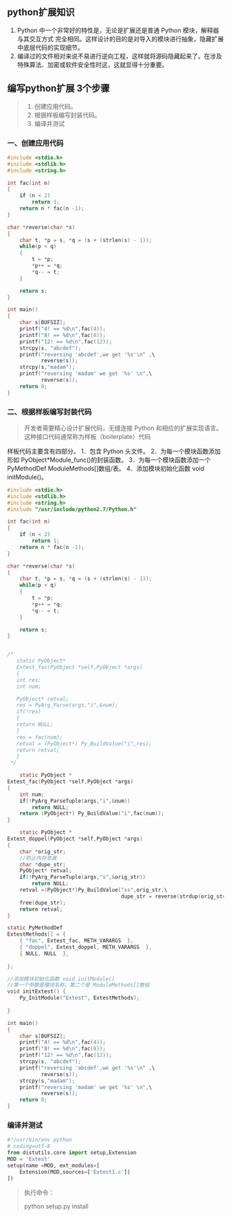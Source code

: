 ## python扩展知识

1. Python 中一个非常好的特性是，无论是扩展还是普通 Python 模块，解释器与其交互方式
   完全相同。这样设计的目的是对导入的模块进行抽象，隐藏扩展中底层代码的实现细节。  
2. 编译过的文件相对来说不易进行逆向工程，这样就将源码隐藏起来了。在涉及特殊算法、加密或软件安全性时这，这就显得十分重要。  

## 编写python扩展 3个步骤

> 1. 创建应用代码。
> 2. 根据样板编写封装代码。
> 3. 编译并测试  

### 一、创建应用代码  

```c
#include <stdio.h>
#include <stdlib.h>
#include <string.h>

int fac(int n)
{
	if (n < 2)
		return 1;
	return n * fac(n -1);
}

char *reverse(char *s)
{
	char t, *p = s, *q = (s + (strlen(s) - 1));
	while(p < q)
	{
		t = *p;
		*p++ = *q;
		*q-- = t;
	}

	return s;
}

int main()
{
	char s[BUFSIZ];
	printf("4! == %d\n",fac(4));	
	printf("8! == %d\n",fac(8));	
	printf("12! == %d\n",fac(12));	
	strcpy(s, "abcdef");
	printf("reversing 'abcdef',we get '%s'\n" ,\
		   reverse(s));
	strcpy(s,"madam");
	printf("reversing 'madam' we get '%s' \n",\
		   reverse(s));
	return 0;
}
```

### 二、根据样板编写封装代码  

> 开发者需要精心设计扩展代码，无缝连接 Python 和相应的扩展实现语言。这种接口代码通常称为样板（boilerplate）代码  

样板代码主要含有四部分。
1．包含 Python 头文件。
2．为每一个模块函数添加形如 PyObject*Module_func()的封装函数。
3．为每一个模块函数添加一个 PyMethodDef ModuleMethods[]数组/表。
4．添加模块初始化函数 void initModule()。  

```c
#include <stdio.h>
#include <stdlib.h>
#include <string.h>
#include "/usr/include/python2.7/Python.h"

int fac(int n)
{
	if (n < 2)
		return 1;
	return n * fac(n -1);
}

char *reverse(char *s)
{
	char t, *p = s, *q = (s + (strlen(s) - 1));
	while(p < q)
	{
		t = *p;
		*p++ = *q;
		*q-- = t;
	}

	return s;
}


/*
   static PyObject*
   Extest_fac(PyObject *self,PyObject *args)
   {
   int res;
   int num;

   PyObject* retval;
   res = PyArg_Parse(args,"i",&num);
   if(!res)
   {
   return NULL;
   }
   res = fac(num);
   retval = (PyObject*) Py_BuildValue("i",res);
   return retval;
   }
 */

	static PyObject *
Extest_fac(PyObject *self,PyObject *args)
{
	int num;
	if(!PyArg_ParseTuple(args,"i",&num))
		return NULL;
	return (PyObject*) Py_BuildValue("i",fac(num));
}

	static PyObject *
Extest_doppel(PyObject *self,PyObject *args)
{
	char *orig_str;
	//防止内存泄漏
	char *dupe_str;
	PyObject* retval;
	if(!PyArg_ParseTuple(args,"s",&orig_str))
		return NULL;
	retval =(PyObject*)Py_BuildValue("ss",orig_str,\ 
									 dupe_str = reverse(strdup(orig_str)));
	free(dupe_str);
	return retval;
}

static PyMethodDef
ExtestMethods[] = {
	{ "fac", Extest_fac, METH_VARARGS  },
	{ "doppel", Extest_doppel, METH_VARARGS  },
	{ NULL, NULL  },
	
};

//添加模块初始化函数 void initModule()
//第一个参数是模块名称，第二个是 ModuleMethods[]数组
void initExtest() {
	Py_InitModule("Extest", ExtestMethods);
	
}

int main()
{
	char s[BUFSIZ];
	printf("4! == %d\n",fac(4));	
	printf("8! == %d\n",fac(8));	
	printf("12! == %d\n",fac(12));	
	strcpy(s, "abcdef");
	printf("reversing 'abcdef',we get '%s'\n" ,\
		   reverse(s));
	strcpy(s,"madam");
	printf("reversing 'madam' we get '%s' \n",\
		   reverse(s));
	return 0;
}
```

### 编译并测试

```python
#!/usr/bin/env python
# coding=utf-8
from distutils.core import setup,Extension
MOD = 'Extest'
setup(name =MOD, ext_modules=[
    Extension(MOD,sources=['Extest1.c'])
])
```

> 执行命令：
>
> python setup.py install 